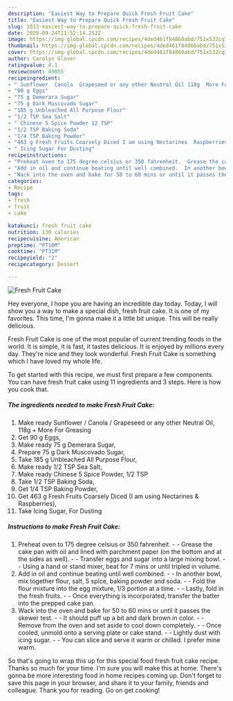 ```yaml
---
description: "Easiest Way to Prepare Quick Fresh Fruit Cake"
title: "Easiest Way to Prepare Quick Fresh Fruit Cake"
slug: 1013-easiest-way-to-prepare-quick-fresh-fruit-cake
date: 2020-09-24T11:52:14.252Z
image: https://img-global.cpcdn.com/recipes/4ded461f84860abd/751x532cq70/fresh-fruit-cake-recipe-main-photo.jpg
thumbnail: https://img-global.cpcdn.com/recipes/4ded461f84860abd/751x532cq70/fresh-fruit-cake-recipe-main-photo.jpg
cover: https://img-global.cpcdn.com/recipes/4ded461f84860abd/751x532cq70/fresh-fruit-cake-recipe-main-photo.jpg
author: Carolyn Glover
ratingvalue: 4.1
reviewcount: 49855
recipeingredient:
- " Sunflower  Canola  Grapeseed or any other Neutral Oil 118g  More For Greasing"
- "90 g Eggs"
- "75 g Demerara Sugar"
- "75 g Dark Muscovado Sugar"
- "185 g Unbleached All Purpose Flour"
- "1/2 TSP Sea Salt"
- " Chinese 5 Spice Powder 12 TSP"
- "1/2 TSP Baking Soda"
- "1/4 TSP Baking Powder"
- "463 g Fresh Fruits Coarsely Diced I am using Nectarines  Raspberries"
- " Icing Sugar For Dusting"
recipeinstructions:
- "Preheat oven to 175 degree celsius or 350 fahrenheit.  Grease the cake pan with oil and lined with parchment paper (on the bottom and at the sides as well).  Transfer eggs and sugar into a large mixing bowl.  Using a hand or stand mixer, beat for 7 mins or until tripled in volume."
- "Add in oil and continue beating until well combined.  In another bowl, mix together flour, salt, 5 spice, baking powder and soda.  Fold the flour mixture into the egg mixture, 1/3 portion at a time.  Lastly, fold in the fresh fruits.  Once everything is incorporated, transfer the batter into the prepped cake pan."
- "Wack into the oven and bake for 50 to 60 mins or until it passes the skewer test.  It should puff up a bit and dark brown in color.  Remove from the oven and set aside to cool down completely.  Once cooled, unmold onto a serving plate or cake stand.  Lightly dust with icing sugar.  You can slice and serve it warm or chilled. I prefer mine warm."
categories:
- Recipe
tags:
- fresh
- fruit
- cake

katakunci: fresh fruit cake 
nutrition: 130 calories
recipecuisine: American
preptime: "PT10M"
cooktime: "PT31M"
recipeyield: "2"
recipecategory: Dessert

---
```



![Fresh Fruit Cake](https://img-global.cpcdn.com/recipes/4ded461f84860abd/751x532cq70/fresh-fruit-cake-recipe-main-photo.jpg)

Hey everyone, I hope you are having an incredible day today. Today, I will show you a way to make a special dish, fresh fruit cake. It is one of my favorites. This time, I'm gonna make it a little bit unique. This will be really delicious.

Fresh Fruit Cake is one of the most popular of current trending foods in the world. It is simple, it is fast, it tastes delicious. It is enjoyed by millions every day. They're nice and they look wonderful. Fresh Fruit Cake is something which I have loved my whole life.




To get started with this recipe, we must first prepare a few components. You can have fresh fruit cake using 11 ingredients and 3 steps. Here is how you cook that.

<!--inarticleads1-->

##### The ingredients needed to make Fresh Fruit Cake:

1. Make ready  Sunflower / Canola / Grapeseed or any other Neutral Oil, 118g + More For Greasing
1. Get 90 g Eggs,
1. Make ready 75 g Demerara Sugar,
1. Prepare 75 g Dark Muscovado Sugar,
1. Take 185 g Unbleached All Purpose Flour,
1. Make ready 1/2 TSP Sea Salt,
1. Make ready  Chinese 5 Spice Powder, 1/2 TSP
1. Take 1/2 TSP Baking Soda,
1. Get 1/4 TSP Baking Powder,
1. Get 463 g Fresh Fruits Coarsely Diced (I am using Nectarines &amp; Raspberries),
1. Take  Icing Sugar, For Dusting




<!--inarticleads2-->

##### Instructions to make Fresh Fruit Cake:

1. Preheat oven to 175 degree celsius or 350 fahrenheit. -  - Grease the cake pan with oil and lined with parchment paper (on the bottom and at the sides as well). -  - Transfer eggs and sugar into a large mixing bowl. -  - Using a hand or stand mixer, beat for 7 mins or until tripled in volume.
1. Add in oil and continue beating until well combined. -  - In another bowl, mix together flour, salt, 5 spice, baking powder and soda. -  - Fold the flour mixture into the egg mixture, 1/3 portion at a time. -  - Lastly, fold in the fresh fruits. -  - Once everything is incorporated, transfer the batter into the prepped cake pan.
1. Wack into the oven and bake for 50 to 60 mins or until it passes the skewer test. -  - It should puff up a bit and dark brown in color. -  - Remove from the oven and set aside to cool down completely. -  - Once cooled, unmold onto a serving plate or cake stand. -  - Lightly dust with icing sugar. -  - You can slice and serve it warm or chilled. I prefer mine warm.




So that's going to wrap this up for this special food fresh fruit cake recipe. Thanks so much for your time. I'm sure you will make this at home. There's gonna be more interesting food in home recipes coming up. Don't forget to save this page in your browser, and share it to your family, friends and colleague. Thank you for reading. Go on get cooking!
